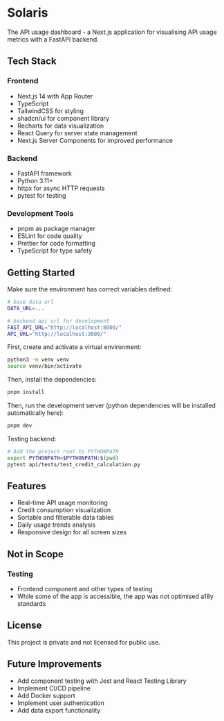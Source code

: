 # Solaris
The API usage dashboard - a Next.js application for visualising API usage metrics with a FastAPI backend.

## Tech Stack

### Frontend
- Next.js 14 with App Router
- TypeScript
- TailwindCSS for styling
- shadcn/ui for component library
- Recharts for data visualization
- React Query for server state management
- Next.js Server Components for improved performance

### Backend
- FastAPI framework
- Python 3.11+
- httpx for async HTTP requests
- pytest for testing

### Development Tools
- pnpm as package manager
- ESLint for code quality
- Prettier for code formatting
- TypeScript for type safety

## Getting Started

Make sure the environment has correct variables defined:
```bash
# base data url
DATA_URL=...

# backend api url for development
FAST_API_URL="http://localhost:8000/"
API_URL="http://localhost:3000/"
```

First, create and activate a virtual environment:
```bash
python3 -m venv venv
source venv/bin/activate
```

Then, install the dependencies:
```bash
pnpm install
```

Then, run the development server (python dependencies will be installed automatically here):
```bash
pnpm dev
```

Testing backend:
```bash
# Add the project root to PYTHONPATH
export PYTHONPATH=$PYTHONPATH:$(pwd)
pytest api/tests/test_credit_calculation.py
```

## Features
- Real-time API usage monitoring
- Credit consumption visualization
- Sortable and filterable data tables
- Daily usage trends analysis
- Responsive design for all screen sizes

## Not in Scope

### Testing
- Frontend component and other types of testing
- While some of the app is accessible, the app was not optimised a18y standards

## License
This project is private and not licensed for public use.

## Future Improvements
- Add component testing with Jest and React Testing Library
- Implement CI/CD pipeline
- Add Docker support
- Implement user authentication
- Add data export functionality
